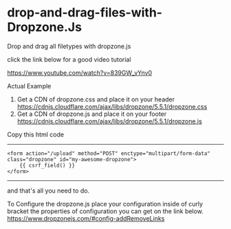 # drop-and-drag-files-with-Dropzone.Js
Drop and drag all filetypes with dropzone.js

click the link below for a good video tutorial

https://www.youtube.com/watch?v=839GW_vYnv0

Actual Example

1. Get a CDN of dropzone.css and place it on your header
  https://cdnjs.cloudflare.com/ajax/libs/dropzone/5.5.1/dropzone.css
2. Get a CDN of dropzone.js and place it on your footer
  https://cdnjs.cloudflare.com/ajax/libs/dropzone/5.5.1/dropzone.js

Copy this html code
**************************************************************************************************************************************
    <form action="/upload" method="POST" enctype="multipart/form-data" class="dropzone" id="my-awesome-dropzone">
        {{ csrf_field() }}
    </form>
**************************************************************************************************************************************

and that's all you need to do.


To Configure the dropzone.js
    place your configuration inside of curly bracket
    the properties of configuration you can get on the link below.
    https://www.dropzonejs.com/#config-addRemoveLinks
    
 <script>
      // "myAwesomeDropzone" is the camelized version of the HTML element's ID
      Dropzone.options.myAwesomeDropzone = {
          paramName: "file", // The name that will be used to transfer the file
          maxFilesize: 1, // MB
          addRemoveLinks: true, //add a remove button to each picture upload
      };
  </script>
